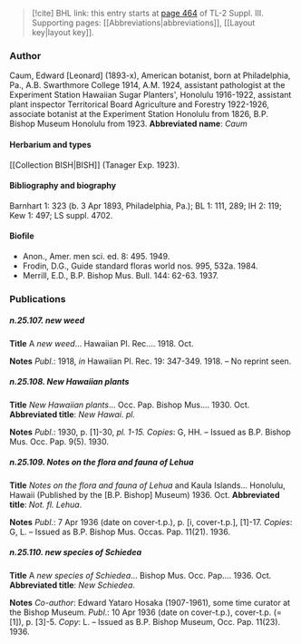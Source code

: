 > [!cite] BHL link: this entry starts at [page 464](https://www.biodiversitylibrary.org/page/33266771) of TL-2 Suppl. III.
> Supporting pages: [[Abbreviations|abbreviations]], [[Layout key|layout key]].

### Author

Caum, Edward \[Leonard\] (1893-x), American botanist, born at Philadelphia, Pa., A.B. Swarthmore College 1914, A.M. 1924, assistant pathologist at the Experiment Station Hawaiian Sugar Planters', Honolulu 1916-1922, assistant plant inspector Territorical Board Agriculture and Forestry 1922-1926, associate botanist at the Experiment Station Honolulu from 1826, B.P. Bishop Museum Honolulu from 1923. 
**Abbreviated name**: *Caum*

#### Herbarium and types

[[Collection BISH|BISH]] (Tanager Exp. 1923).

#### Bibliography and biography

Barnhart 1: 323 (b. 3 Apr 1893, Philadelphia, Pa.); BL 1: 111, 289; IH 2: 119; Kew 1: 497; LS suppl. 4702.

#### Biofile

- Anon., Amer. men sci. ed. 8: 495. 1949.
- Frodin, D.G., Guide standard floras world nos. 995, 532a. 1984.
- Merrill, E.D., B.P. Bishop Mus. Bull. 144: 62-63. 1937.

### Publications

##### n.25.107. new weed

**Title**
A *new weed*... Hawaiian Pl. Rec.... 1918. Oct.

**Notes**
*Publ*.: 1918, *in* Hawaiian Pl. Rec. 19: 347-349. 1918. – No reprint seen.

##### n.25.108. New Hawaiian plants

**Title**
*New Hawaiian plants*... Occ. Pap. Bishop Mus.... 1930. Oct.
**Abbreviated title**: *New Hawai. pl.*

**Notes**
*Publ*.: 1930, p. \[1\]-30, *pl. 1-15.* *Copies*: G, HH. – Issued as B.P. Bishop Mus. Occ. Pap. 9(5). 1930.

##### n.25.109. Notes on the flora and fauna of Lehua

**Title**
*Notes on the flora and fauna of Lehua* and Kaula Islands... Honolulu, Hawaii (Published by the \[B.P. Bishop\] Museum) 1936. Oct.
**Abbreviated title**: *Not. fl. Lehua*.

**Notes**
*Publ*.: 7 Apr 1936 (date on cover-t.p.), p. \[i, cover-t.p.\], \[1\]-17. *Copies*: G, L. – Issued as B.P. Bishop Mus. Occas. Pap. 11(21). 1936.

##### n.25.110. new species of Schiedea

**Title**
A *new species of Schiedea*... Bishop Mus. Occ. Pap.... 1936. Oct.
**Abbreviated title**: *New Schiedea*.

**Notes**
*Co-author*: Edward Yataro Hosaka (1907-1961), some time curator at the Bishop Museum.
*Publ*.: 10 Apr 1936 (date on cover-t.p.), cover-t.p. (= \[1\]), p. \[3\]-5. *Copy*: L. – Issued as B.P. Bishop Museum, Occ. Pap. 11(23). 1936.

